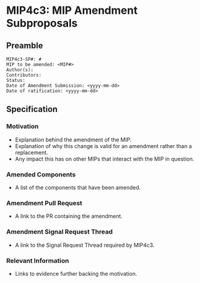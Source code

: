 # MIP4c3: MIP Amendment Subproposals

## Preamble

```
MIP4c3-SP#: #
MIP to be amended: <MIP#>
Author(s):
Contributors:
Status:
Date of Amendment Submission: <yyyy-mm-dd>
Date of ratification: <yyyy-mm-dd>
```
## Specification

### Motivation

- Explanation behind the amendment of the MIP.
- Explanation of why this change is valid for an amendment rather than a replacement.
- Any impact this has on other MIPs that interact with the MIP in question.

### Amended Components

- A list of the components that have been amended.

### Amendment Pull Request

- A link to the PR containing the amendment.

### Amendment Signal Request Thread

- A link to the Signal Request Thread required by MIP4c3.

### Relevant Information

- Links to evidence further backing the motivation.
